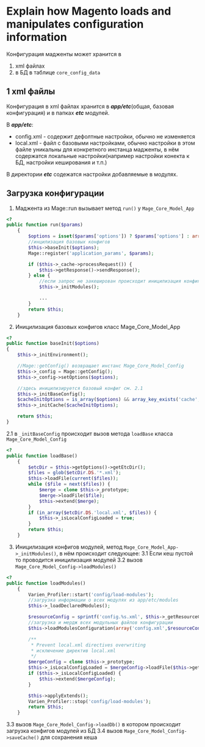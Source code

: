# Explain how Magento loads and manipulates configuration information

Конфигурация мадженты может хранится в

1. xml файлах
2. в БД в таблице `core_config_data`

## 1 xml файлы

Конфигурация в xml файлах хранится в ***app/etc***(общая, базовая конфигурация) и в папках ***etc*** модулей.

В ***app/etc***:

* config.xml - содержит дефолтные настройки, обычно не изменяется
* local.xml - файл с базовыми настройками, обычно настройки в этом файле уникальны для конкретного инстанца мадженты, в нём содержатся локальные настройки(например настройки конекта к БД, настройки кеширования и т.п.)

В директории ***etc*** содежатся настройки добавляемые в модулях.

## Загрузка конфигурации

1. Маджента из Mage::run вызывает метод `run()` у `Mage_Core_Model_App`
```php
<?
public function run($params)
    {
        $options = isset($params['options']) ? $params['options'] : array();
        //инцилизация базовых конфигов
        $this->baseInit($options);
        Mage::register('application_params', $params);

        if ($this->_cache->processRequest()) {
            $this->getResponse()->sendResponse();
        } else {
            //если запрос не закеширован происходит иницилизация конфигов модулей
            $this->_initModules();

            ...
        }
        return $this;
    }
```
2. Иницилизация базовых конфигов
класс Mage_Core_Model_App
```php
<?
public function baseInit($options)
{
    $this->_initEnvironment();

    //Mage::getConfig() возвращает инстанс Mage_Core_Model_Config
    $this->_config = Mage::getConfig();
    $this->_config->setOptions($options);

    //здесь иницилизируется базовый конфиг см. 2.1
    $this->_initBaseConfig();
    $cacheInitOptions = is_array($options) && array_key_exists('cache', $options) ? $options['cache'] : array();
    $this->_initCache($cacheInitOptions);

    return $this;
}
```

  2.1 в `_initBaseConfig` происходит вызов метода `loadBase` класса `Mage_Core_Model_Config`
```php
<?
public function loadBase()
    {
        $etcDir = $this->getOptions()->getEtcDir();
        $files = glob($etcDir.DS.'*.xml');
        $this->loadFile(current($files));
        while ($file = next($files)) {
            $merge = clone $this->_prototype;
            $merge->loadFile($file);
            $this->extend($merge);
        }
        if (in_array($etcDir.DS.'local.xml', $files)) {
            $this->_isLocalConfigLoaded = true;
        }
        return $this;
    }
```

3. Иницилизация конфигов модулей, метод `Mage_Core_Model_App->_initModules()`, в нём происходит следующее:
 3.1 Если кеш пустой то проводится иницилизация модулей
 3.2 вызов `Mage_Core_Model_Config->loadModules()`
 ```php
 <?
 public function loadModules()
     {
         Varien_Profiler::start('config/load-modules');
         //загрузка информации о всех модулях из app/etc/modules
         $this->_loadDeclaredModules();

         $resourceConfig = sprintf('config.%s.xml', $this->_getResourceConnectionModel('core'));
         //загрузка и мердж всех модульных файлов конфигурации
         $this->loadModulesConfiguration(array('config.xml',$resourceConfig), $this);

         /**
          * Prevent local.xml directives overwriting
          * исключение директив local.xml  
          */
         $mergeConfig = clone $this->_prototype;
         $this->_isLocalConfigLoaded = $mergeConfig->loadFile($this->getOptions()->getEtcDir().DS.'local.xml');
         if ($this->_isLocalConfigLoaded) {
             $this->extend($mergeConfig);
         }

         $this->applyExtends();
         Varien_Profiler::stop('config/load-modules');
         return $this;
     }
 ```
 3.3 вызов `Mage_Core_Model_Config->loadDb()` в котором происходит загрузка конфигов модулей из БД
 3.4 вызов `Mage_Core_Model_Config->saveCache()` для сохранения кеша
